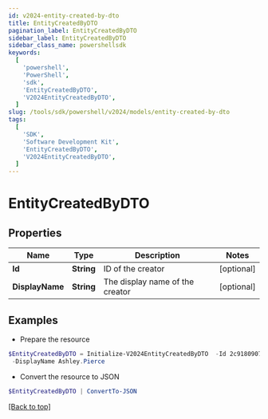 ```yaml
---
id: v2024-entity-created-by-dto
title: EntityCreatedByDTO
pagination_label: EntityCreatedByDTO
sidebar_label: EntityCreatedByDTO
sidebar_class_name: powershellsdk
keywords:
  [
    'powershell',
    'PowerShell',
    'sdk',
    'EntityCreatedByDTO',
    'V2024EntityCreatedByDTO',
  ]
slug: /tools/sdk/powershell/v2024/models/entity-created-by-dto
tags:
  [
    'SDK',
    'Software Development Kit',
    'EntityCreatedByDTO',
    'V2024EntityCreatedByDTO',
  ]
---
```


# EntityCreatedByDTO

## Properties

| Name            | Type       | Description                     | Notes      |
| --------------- | ---------- | ------------------------------- | ---------- |
| **Id**          | **String** | ID of the creator               | [optional] |
| **DisplayName** | **String** | The display name of the creator | [optional] |

## Examples

- Prepare the resource

```powershell
$EntityCreatedByDTO = Initialize-V2024EntityCreatedByDTO  -Id 2c918090761a5aac0176215c46a62d58 `
 -DisplayName Ashley.Pierce
```

- Convert the resource to JSON

```powershell
$EntityCreatedByDTO | ConvertTo-JSON
```

[[Back to top]](#)
